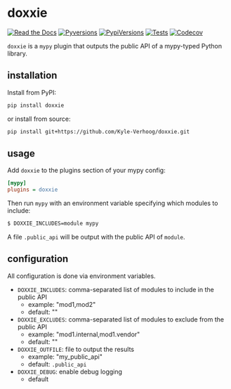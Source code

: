# doxxie

[![Read the Docs](https://img.shields.io/readthedocs/doxxie?style=for-the-badge)](https://doxxie.readthedocs.io/)
[![Pyversions](https://img.shields.io/pypi/pyversions/doxxie.svg?style=for-the-badge)](https://pypi.org/project/doxxie/)
[![PypiVersions](https://img.shields.io/pypi/v/doxxie.svg?style=for-the-badge)](https://pypi.org/project/doxxie/)
[![Tests](https://img.shields.io/github/workflow/status/Kyle-Verhoog/doxxie/CI?label=Tests&style=for-the-badge)](https://github.com/Kyle-Verhoog/doxxie/actions?query=workflow%3ACI)
[![Codecov](https://img.shields.io/codecov/c/github/Kyle-Verhoog/doxxie?style=for-the-badge)](https://codecov.io/gh/Kyle-Verhoog/doxxie)


`doxxie` is a `mypy` plugin that outputs the public API of a mypy-typed Python
library.


## installation

Install from PyPI:

```sh
pip install doxxie
```

or install from source:

```sh
pip install git+https://github.com/Kyle-Verhoog/doxxie.git
```


## usage

Add `doxxie` to the plugins section of your mypy config:

```ini
[mypy]
plugins = doxxie
```

Then run `mypy` with an environment variable specifying which modules to include:

```bash
$ DOXXIE_INCLUDES=module mypy
```

A file `.public_api` will be output with the public API of `module`.


## configuration

All configuration is done via environment variables.

- `DOXXIE_INCLUDES`: comma-separated list of modules to include in the public API
  - example: "mod1,mod2"
  - default: ""
- `DOXXIE_EXCLUDES`: comma-separated list of modules to exclude from the public API
  - example: "mod1.internal,mod1.vendor"
  - default: ""
- `DOXXIE_OUTFILE`: file to output the results
  - example: "my_public_api"
  - default: `.public_api`
- `DOXXIE_DEBUG`: enable debug logging
  - default
